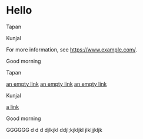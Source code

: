 # Hello
Tapan

Kunjal

For more information, see https://www.example.com/.

Good morning 

Tapan

[an empty link]() [an empty link]() [an empty link]()

Kunjal

[ a link ](https://www.example.com/)

Good morning 


GGGGGG
d
d
d
djlkjkl
ddjl;kjkljkl 
jlkljjkljk
